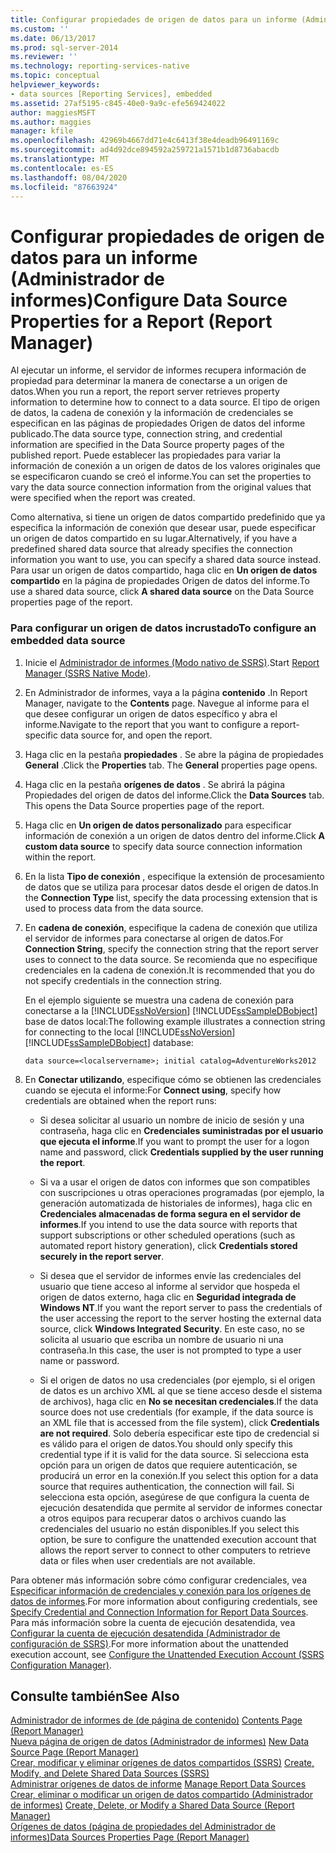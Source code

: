 ```yaml
---
title: Configurar propiedades de origen de datos para un informe (Administrador de informes) | Microsoft Docs
ms.custom: ''
ms.date: 06/13/2017
ms.prod: sql-server-2014
ms.reviewer: ''
ms.technology: reporting-services-native
ms.topic: conceptual
helpviewer_keywords:
- data sources [Reporting Services], embedded
ms.assetid: 27af5195-c845-40e0-9a9c-efe569424022
author: maggiesMSFT
ms.author: maggies
manager: kfile
ms.openlocfilehash: 42969b4667dd71e4c6413f38e4deadb96491169c
ms.sourcegitcommit: ad4d92dce894592a259721a1571b1d8736abacdb
ms.translationtype: MT
ms.contentlocale: es-ES
ms.lasthandoff: 08/04/2020
ms.locfileid: "87663924"
---
```

# <a name="configure-data-source-properties-for-a-report--report-manager"></a><span data-ttu-id="e9692-102">Configurar propiedades de origen de datos para un informe (Administrador de informes)</span><span class="sxs-lookup"><span data-stu-id="e9692-102">Configure Data Source Properties for a Report  (Report Manager)</span></span>
  <span data-ttu-id="e9692-103">Al ejecutar un informe, el servidor de informes recupera información de propiedad para determinar la manera de conectarse a un origen de datos.</span><span class="sxs-lookup"><span data-stu-id="e9692-103">When you run a report, the report server retrieves property information to determine how to connect to a data source.</span></span> <span data-ttu-id="e9692-104">El tipo de origen de datos, la cadena de conexión y la información de credenciales se especifican en las páginas de propiedades Origen de datos del informe publicado.</span><span class="sxs-lookup"><span data-stu-id="e9692-104">The data source type, connection string, and credential information are specified in the Data Source property pages of the published report.</span></span> <span data-ttu-id="e9692-105">Puede establecer las propiedades para variar la información de conexión a un origen de datos de los valores originales que se especificaron cuando se creó el informe.</span><span class="sxs-lookup"><span data-stu-id="e9692-105">You can set the properties to vary the data source connection information from the original values that were specified when the report was created.</span></span>  
  
 <span data-ttu-id="e9692-106">Como alternativa, si tiene un origen de datos compartido predefinido que ya especifica la información de conexión que desear usar, puede especificar un origen de datos compartido en su lugar.</span><span class="sxs-lookup"><span data-stu-id="e9692-106">Alternatively, if you have a predefined shared data source that already specifies the connection information you want to use, you can specify a shared data source instead.</span></span> <span data-ttu-id="e9692-107">Para usar un origen de datos compartido, haga clic en **Un origen de datos compartido** en la página de propiedades Origen de datos del informe.</span><span class="sxs-lookup"><span data-stu-id="e9692-107">To use a shared data source, click **A shared data source** on the Data Source properties page of the report.</span></span>  
  
### <a name="to-configure-an-embedded-data-source"></a><span data-ttu-id="e9692-108">Para configurar un origen de datos incrustado</span><span class="sxs-lookup"><span data-stu-id="e9692-108">To configure an embedded data source</span></span>  
  
1.  <span data-ttu-id="e9692-109">Inicie el [Administrador de informes &#40;Modo nativo de SSRS&#41;](../report-manager-ssrs-native-mode.md).</span><span class="sxs-lookup"><span data-stu-id="e9692-109">Start [Report Manager  &#40;SSRS Native Mode&#41;](../report-manager-ssrs-native-mode.md).</span></span>  
  
2.  <span data-ttu-id="e9692-110">En Administrador de informes, vaya a la página **contenido** .</span><span class="sxs-lookup"><span data-stu-id="e9692-110">In Report Manager, navigate to the **Contents** page.</span></span> <span data-ttu-id="e9692-111">Navegue al informe para el que desee configurar un origen de datos específico y abra el informe.</span><span class="sxs-lookup"><span data-stu-id="e9692-111">Navigate to the report that you want to configure a report-specific data source for, and open the report.</span></span>  
  
3.  <span data-ttu-id="e9692-112">Haga clic en la pestaña **propiedades** . Se abre la página de propiedades **General** .</span><span class="sxs-lookup"><span data-stu-id="e9692-112">Click the **Properties** tab. The **General** properties page opens.</span></span>  
  
4.  <span data-ttu-id="e9692-113">Haga clic en la pestaña **orígenes de datos** . Se abrirá la página Propiedades del origen de datos del informe.</span><span class="sxs-lookup"><span data-stu-id="e9692-113">Click the **Data Sources** tab. This opens the Data Source properties page of the report.</span></span>  
  
5.  <span data-ttu-id="e9692-114">Haga clic en **Un origen de datos personalizado** para especificar información de conexión a un origen de datos dentro del informe.</span><span class="sxs-lookup"><span data-stu-id="e9692-114">Click **A custom data source** to specify data source connection information within the report.</span></span>  
  
6.  <span data-ttu-id="e9692-115">En la lista **Tipo de conexión** , especifique la extensión de procesamiento de datos que se utiliza para procesar datos desde el origen de datos.</span><span class="sxs-lookup"><span data-stu-id="e9692-115">In the **Connection Type** list, specify the data processing extension that is used to process data from the data source.</span></span>  
  
7.  <span data-ttu-id="e9692-116">En **cadena de conexión**, especifique la cadena de conexión que utiliza el servidor de informes para conectarse al origen de datos.</span><span class="sxs-lookup"><span data-stu-id="e9692-116">For **Connection String**, specify the connection string that the report server uses to connect to the data source.</span></span> <span data-ttu-id="e9692-117">Se recomienda que no especifique credenciales en la cadena de conexión.</span><span class="sxs-lookup"><span data-stu-id="e9692-117">It is recommended that you do not specify credentials in the connection string.</span></span>  
  
     <span data-ttu-id="e9692-118">En el ejemplo siguiente se muestra una cadena de conexión para conectarse a la [!INCLUDE[ssNoVersion](../../includes/ssnoversion-md.md)] [!INCLUDE[ssSampleDBobject](../../includes/sssampledbobject-md.md)] base de datos local:</span><span class="sxs-lookup"><span data-stu-id="e9692-118">The following example illustrates a connection string for connecting to the local [!INCLUDE[ssNoVersion](../../includes/ssnoversion-md.md)] [!INCLUDE[ssSampleDBobject](../../includes/sssampledbobject-md.md)] database:</span></span>  
  
    ```  
    data source=<localservername>; initial catalog=AdventureWorks2012  
    ```  
  
8.  <span data-ttu-id="e9692-119">En **Conectar utilizando**, especifique cómo se obtienen las credenciales cuando se ejecuta el informe:</span><span class="sxs-lookup"><span data-stu-id="e9692-119">For **Connect using**, specify how credentials are obtained when the report runs:</span></span>  
  
    -   <span data-ttu-id="e9692-120">Si desea solicitar al usuario un nombre de inicio de sesión y una contraseña, haga clic en **Credenciales suministradas por el usuario que ejecuta el informe**.</span><span class="sxs-lookup"><span data-stu-id="e9692-120">If you want to prompt the user for a logon name and password, click **Credentials supplied by the user running the report**.</span></span>  
  
    -   <span data-ttu-id="e9692-121">Si va a usar el origen de datos con informes que son compatibles con suscripciones u otras operaciones programadas (por ejemplo, la generación automatizada de historiales de informes), haga clic en **Credenciales almacenadas de forma segura en el servidor de informes**.</span><span class="sxs-lookup"><span data-stu-id="e9692-121">If you intend to use the data source with reports that support subscriptions or other scheduled operations (such as automated report history generation), click **Credentials stored securely in the report server**.</span></span>  
  
    -   <span data-ttu-id="e9692-122">Si desea que el servidor de informes envíe las credenciales del usuario que tiene acceso al informe al servidor que hospeda el origen de datos externo, haga clic en **Seguridad integrada de Windows NT**.</span><span class="sxs-lookup"><span data-stu-id="e9692-122">If you want the report server to pass the credentials of the user accessing the report to the server hosting the external data source, click **Windows Integrated Security**.</span></span> <span data-ttu-id="e9692-123">En este caso, no se solicita al usuario que escriba un nombre de usuario ni una contraseña.</span><span class="sxs-lookup"><span data-stu-id="e9692-123">In this case, the user is not prompted to type a user name or password.</span></span>  
  
    -   <span data-ttu-id="e9692-124">Si el origen de datos no usa credenciales (por ejemplo, si el origen de datos es un archivo XML al que se tiene acceso desde el sistema de archivos), haga clic en **No se necesitan credenciales**.</span><span class="sxs-lookup"><span data-stu-id="e9692-124">If the data source does not use credentials (for example, if the data source is an XML file that is accessed from the file system), click **Credentials are not required**.</span></span> <span data-ttu-id="e9692-125">Solo debería especificar este tipo de credencial si es válido para el origen de datos.</span><span class="sxs-lookup"><span data-stu-id="e9692-125">You should only specify this credential type if it is valid for the data source.</span></span> <span data-ttu-id="e9692-126">Si selecciona esta opción para un origen de datos que requiere autenticación, se producirá un error en la conexión.</span><span class="sxs-lookup"><span data-stu-id="e9692-126">If you select this option for a data source that requires authentication, the connection will fail.</span></span> <span data-ttu-id="e9692-127">Si selecciona esta opción, asegúrese de que configura la cuenta de ejecución desatendida que permite al servidor de informes conectar a otros equipos para recuperar datos o archivos cuando las credenciales del usuario no están disponibles.</span><span class="sxs-lookup"><span data-stu-id="e9692-127">If you select this option, be sure to configure the unattended execution account that allows the report server to connect to other computers to retrieve data or files when user credentials are not available.</span></span>  
  
 <span data-ttu-id="e9692-128">Para obtener más información sobre cómo configurar credenciales, vea [Especificar información de credenciales y conexión para los orígenes de datos de informes](specify-credential-and-connection-information-for-report-data-sources.md).</span><span class="sxs-lookup"><span data-stu-id="e9692-128">For more information about configuring credentials, see [Specify Credential and Connection Information for Report Data Sources](specify-credential-and-connection-information-for-report-data-sources.md).</span></span> <span data-ttu-id="e9692-129">Para más información sobre la cuenta de ejecución desatendida, vea [Configurar la cuenta de ejecución desatendida &#40;Administrador de configuración de SSRS&#41;](../install-windows/configure-the-unattended-execution-account-ssrs-configuration-manager.md).</span><span class="sxs-lookup"><span data-stu-id="e9692-129">For more information about the unattended execution account, see [Configure the Unattended Execution Account &#40;SSRS Configuration Manager&#41;](../install-windows/configure-the-unattended-execution-account-ssrs-configuration-manager.md).</span></span>  
  
## <a name="see-also"></a><span data-ttu-id="e9692-130">Consulte también</span><span class="sxs-lookup"><span data-stu-id="e9692-130">See Also</span></span>  
 <span data-ttu-id="e9692-131">[Administrador de informes de &#40;de página de contenido&#41;](../contents-page-report-manager.md) </span><span class="sxs-lookup"><span data-stu-id="e9692-131">[Contents Page &#40;Report Manager&#41;](../contents-page-report-manager.md) </span></span>  
 <span data-ttu-id="e9692-132">[Nueva página de origen de datos &#40;Administrador de informes&#41;](../new-data-source-page-report-manager.md) </span><span class="sxs-lookup"><span data-stu-id="e9692-132">[New Data Source Page &#40;Report Manager&#41;](../new-data-source-page-report-manager.md) </span></span>  
 <span data-ttu-id="e9692-133">[Crear, modificar y eliminar orígenes de datos compartidos &#40;SSRS&#41;](create-modify-and-delete-shared-data-sources-ssrs.md) </span><span class="sxs-lookup"><span data-stu-id="e9692-133">[Create, Modify, and Delete Shared Data Sources &#40;SSRS&#41;](create-modify-and-delete-shared-data-sources-ssrs.md) </span></span>  
 <span data-ttu-id="e9692-134">[Administrar orígenes de datos de informe](manage-report-data-sources.md) </span><span class="sxs-lookup"><span data-stu-id="e9692-134">[Manage Report Data Sources](manage-report-data-sources.md) </span></span>  
 <span data-ttu-id="e9692-135">[Crear, eliminar o modificar un origen de datos compartido &#40;Administrador de informes&#41;](../create-delete-or-modify-a-shared-data-source-report-manager.md) </span><span class="sxs-lookup"><span data-stu-id="e9692-135">[Create, Delete, or Modify a Shared Data Source &#40;Report Manager&#41;](../create-delete-or-modify-a-shared-data-source-report-manager.md) </span></span>  
 [<span data-ttu-id="e9692-136">Orígenes de datos &#40;página de propiedades del Administrador de informes&#41;</span><span class="sxs-lookup"><span data-stu-id="e9692-136">Data Sources Properties Page &#40;Report Manager&#41;</span></span>](../data-sources-properties-page-report-manager.md)  
  
  
